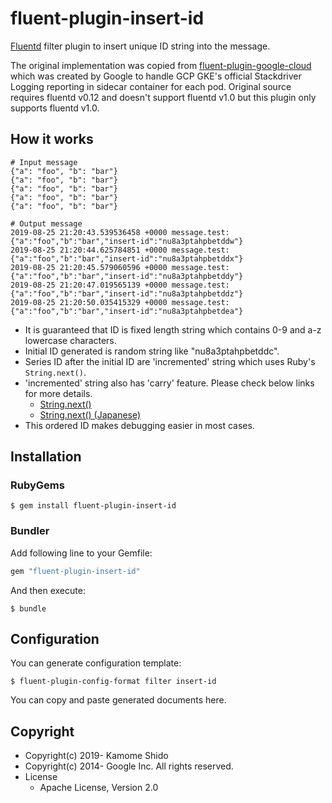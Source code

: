 # fluent-plugin-insert-id

[Fluentd](https://fluentd.org/) filter plugin to insert unique ID string into the message.

The original implementation was copied from [fluent-plugin-google-cloud](https://github.com/GoogleCloudPlatform/fluent-plugin-google-cloud)
which was created by Google to handle GCP GKE's official Stackdriver Logging reporting in sidecar container for each pod.
Original source requires fluentd v0.12 and doesn't support fluentd v1.0 but this plugin only supports fluentd v1.0.

## How it works
```
# Input message
{"a": "foo", "b": "bar"}
{"a": "foo", "b": "bar"}
{"a": "foo", "b": "bar"}
{"a": "foo", "b": "bar"}
{"a": "foo", "b": "bar"}

# Output message
2019-08-25 21:20:43.539536458 +0000 message.test: {"a":"foo","b":"bar","insert-id":"nu8a3ptahpbetddw"}
2019-08-25 21:20:44.625784851 +0000 message.test: {"a":"foo","b":"bar","insert-id":"nu8a3ptahpbetddx"}
2019-08-25 21:20:45.579060596 +0000 message.test: {"a":"foo","b":"bar","insert-id":"nu8a3ptahpbetddy"}
2019-08-25 21:20:47.019565139 +0000 message.test: {"a":"foo","b":"bar","insert-id":"nu8a3ptahpbetddz"}
2019-08-25 21:20:50.035415329 +0000 message.test: {"a":"foo","b":"bar","insert-id":"nu8a3ptahpbetdea"}
```

* It is guaranteed that ID is fixed length string which contains 0-9 and a-z lowercase characters.
* Initial ID generated is random string like "nu8a3ptahpbetddc".
* Series ID after the initial ID are 'incremented' string which uses Ruby's `String.next()`.
* 'incremented' string also has 'carry' feature. Please check below links for more details.
  * [String.next()](https://ruby-doc.org/core-2.4.0/String.html#method-i-next)
  * [String.next() (Japanese)](https://docs.ruby-lang.org/ja/2.4.0/class/String.html#I_NEXT)
* This ordered ID makes debugging easier in most cases.

## Installation

### RubyGems

```
$ gem install fluent-plugin-insert-id
```

### Bundler

Add following line to your Gemfile:

```ruby
gem "fluent-plugin-insert-id"
```

And then execute:

```
$ bundle
```

## Configuration

You can generate configuration template:

```
$ fluent-plugin-config-format filter insert-id
```

You can copy and paste generated documents here.

## Copyright

* Copyright(c) 2019- Kamome Shido
* Copyright(c) 2014- Google Inc. All rights reserved.
* License
  * Apache License, Version 2.0
